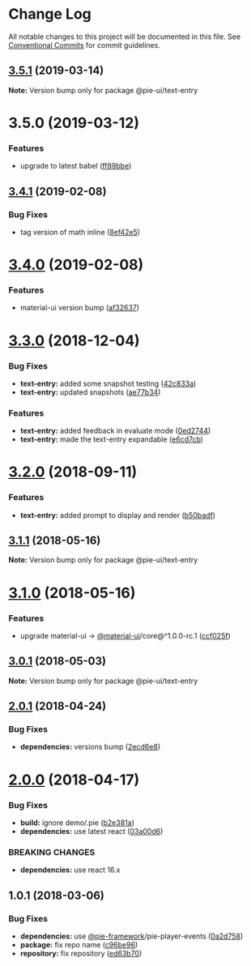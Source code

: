 # Change Log

All notable changes to this project will be documented in this file.
See [Conventional Commits](https://conventionalcommits.org) for commit guidelines.

## [3.5.1](https://github.com/pie-framework/pie-ui/compare/@pie-ui/text-entry@3.5.0...@pie-ui/text-entry@3.5.1) (2019-03-14)

**Note:** Version bump only for package @pie-ui/text-entry





# 3.5.0 (2019-03-12)


### Features

* upgrade to latest babel ([ff89bbe](https://github.com/pie-framework/pie-ui/commit/ff89bbe))





## [3.4.1](https://github.com/pie-framework/pie-ui/compare/@pie-ui/text-entry@3.4.0...@pie-ui/text-entry@3.4.1) (2019-02-08)


### Bug Fixes

* tag version of math inline ([8ef42e5](https://github.com/pie-framework/pie-ui/commit/8ef42e5))





# [3.4.0](https://github.com/pie-framework/pie-ui/compare/@pie-ui/text-entry@3.3.0...@pie-ui/text-entry@3.4.0) (2019-02-08)


### Features

* material-ui version bump ([af32637](https://github.com/pie-framework/pie-ui/commit/af32637))





# [3.3.0](https://github.com/pie-framework/pie-ui/compare/@pie-ui/text-entry@3.2.0...@pie-ui/text-entry@3.3.0) (2018-12-04)


### Bug Fixes

* **text-entry:** added some snapshot testing ([42c833a](https://github.com/pie-framework/pie-ui/commit/42c833a))
* **text-entry:** updated snapshots ([ae77b34](https://github.com/pie-framework/pie-ui/commit/ae77b34))


### Features

* **text-entry:** added feedback in evaluate mode ([0ed2744](https://github.com/pie-framework/pie-ui/commit/0ed2744))
* **text-entry:** made the text-entry expandable ([e6cd7cb](https://github.com/pie-framework/pie-ui/commit/e6cd7cb))





<a name="3.2.0"></a>
# [3.2.0](https://github.com/pie-framework/pie-ui/compare/@pie-ui/text-entry@3.1.1...@pie-ui/text-entry@3.2.0) (2018-09-11)


### Features

* **text-entry:** added prompt to display and render ([b50badf](https://github.com/pie-framework/pie-ui/commit/b50badf))




<a name="3.1.1"></a>
## [3.1.1](https://github.com/pie-framework/pie-ui/compare/@pie-ui/text-entry@3.1.0...@pie-ui/text-entry@3.1.1) (2018-05-16)




**Note:** Version bump only for package @pie-ui/text-entry

<a name="3.1.0"></a>
# [3.1.0](https://github.com/pie-framework/pie-ui/compare/@pie-ui/text-entry@3.0.1...@pie-ui/text-entry@3.1.0) (2018-05-16)


### Features

* upgrade material-ui -> [@material-ui](https://github.com/material-ui)/core@^1.0.0-rc.1 ([ccf025f](https://github.com/pie-framework/pie-ui/commit/ccf025f))




<a name="3.0.1"></a>
## [3.0.1](https://github.com/pie-framework/pie-ui/compare/@pie-ui/text-entry@3.0.0...@pie-ui/text-entry@3.0.1) (2018-05-03)




**Note:** Version bump only for package @pie-ui/text-entry

<a name="2.0.1"></a>
## [2.0.1](https://github.com/pie-framework/pie-ui/compare/@pie-ui/text-entry@2.0.0...@pie-ui/text-entry@2.0.1) (2018-04-24)


### Bug Fixes

* **dependencies:** versions bump ([2ecd6e8](https://github.com/pie-framework/pie-ui/commit/2ecd6e8))




<a name="2.0.0"></a>
# [2.0.0](https://github.com/pie-framework/pie-ui/compare/@pie-ui/text-entry@1.0.1...@pie-ui/text-entry@2.0.0) (2018-04-17)


### Bug Fixes

* **build:** ignore demo/.pie ([b2e381a](https://github.com/pie-framework/pie-ui/commit/b2e381a))
* **dependencies:** use latest react ([03a00d6](https://github.com/pie-framework/pie-ui/commit/03a00d6))


### BREAKING CHANGES

* **dependencies:** use react 16.x




<a name="1.0.1"></a>
## 1.0.1 (2018-03-06)


### Bug Fixes

* **dependencies:** use [@pie-framework](https://github.com/pie-framework)/pie-player-events ([0a2d758](https://github.com/pie-framework/pie-ui/commit/0a2d758))
* **package:** fix repo name ([c96be96](https://github.com/pie-framework/pie-ui/commit/c96be96))
* **repository:** fix repository ([ed63b70](https://github.com/pie-framework/pie-ui/commit/ed63b70))
